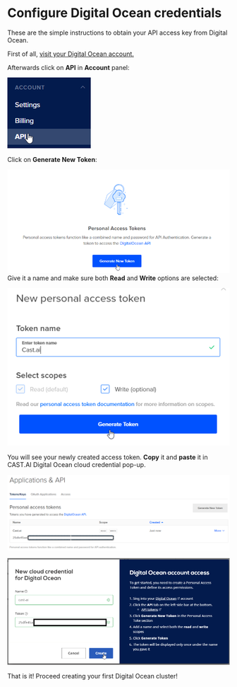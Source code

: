 # Configure Digital Ocean credentials
These are the simple instructions to obtain your API access key from Digital Ocean.

First of all, [visit your Digital Ocean account.](https://cloud.digitalocean.com/)

Afterwards click on **API** in **Account** panel:

![](configuring-do-credentials/do-1.png)

Click on **Generate New Token**:

![](configuring-do-credentials/do-2.png)
Give it a name and make sure both **Read** and **Write** options are selected:

![](configuring-do-credentials/do-3.png)

You will see your newly created access token. **Copy** it and **paste** it in CAST.AI Digital Ocean cloud credential pop-up.

![](configuring-do-credentials/do-4.png)

![](configuring-do-credentials/do-5.png)

That is it! Proceed creating your first Digital Ocean cluster!